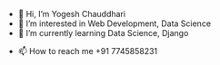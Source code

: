 - 👋 Hi, I’m Yogesh Chauddhari
- 👀 I’m interested in Web Development, Data Science
- 🌱 I’m currently learning Data Science, Django
<!-- - 💞️ I’m looking to collaborate on  -->
- 📫 How to reach me +91 7745858231

<!---
Yog2002/Yog2002 is a ✨ special ✨ repository because its `README.md` (this file) appears on your GitHub profile.
You can click the Preview link to take a look at your changes.
--->

